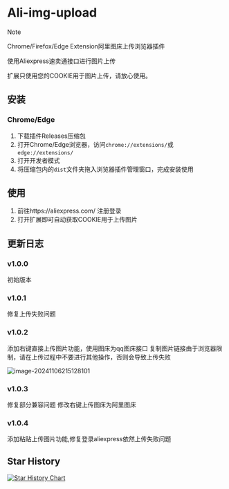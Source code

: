# Ali-img-upload

> [!NOTE]
>
> Chrome/Firefox/Edge Extension阿里图床上传浏览器插件
>
> 使用Aliexpress速卖通接口进行图片上传
>
> 扩展只使用您的COOKIE用于图片上传，请放心使用。

## 安装

### Chrome/Edge

1. 下载插件Releases压缩包
2. 打开Chrome/Edge浏览器，访问`chrome://extensions/`或`edge://extensions/`
3. 打开开发者模式
4. 将压缩包内的`dist`文件夹拖入浏览器插件管理窗口，完成安装使用

## 使用 

1. 前往https://aliexpress.com/  注册登录
2. 打开扩展即可自动获取COOKIE用于上传图片

## 更新日志

### v1.0.0 

初始版本

### v1.0.1 
修复上传失败问题

### v1.0.2 

添加右键直接上传图片功能，使用图床为qq图床接口
复制图片链接由于浏览器限制，请在上传过程中不要进行其他操作，否则会导致上传失败

![image-20241106215128101](https://i0.hdslb.com/bfs/article/606526c39b8ec0bf00e8e4cd2cccd2cf2716473.png)

### v1.0.3

修复部分兼容问题
修改右键上传图床为阿里图床

### v1.0.4

添加粘贴上传图片功能,修复登录aliexpress依然上传失败问题


## Star History

[![Star History Chart](https://api.star-history.com/svg?repos=Yukuiii/AliImgBed&type=Date)](https://star-history.com/#Yukuiii/AliImgBed&Date)
